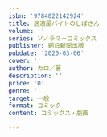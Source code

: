 ```yaml
---
isbn: '9784022142924'
title: 居酒屋バイトのしばさん
volume: ''
series: ソノラマ＋コミックス
publisher: 朝日新聞出版
pubdate: '2020-03-06'
cover: ''
author: カロ／著
description: ''
price: '0'
genre: ''
target: 一般
format: コミック
content: コミックス・劇画

---
```

